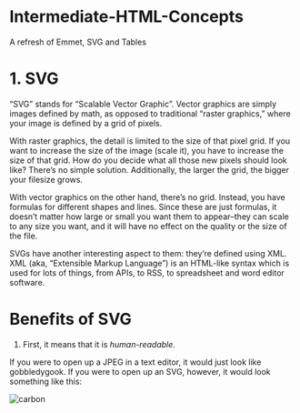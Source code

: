 # Intermediate-HTML-Concepts
A refresh of Emmet, SVG and Tables

# 1. SVG
“SVG” stands for “Scalable Vector Graphic”. Vector graphics are simply images defined by math, as opposed to traditional “raster graphics,” where your image is defined by a grid of pixels.

With raster graphics, the detail is limited to the size of that pixel grid. If you want to increase the size of the image (scale it), you have to increase the size of that grid. How do you decide what all those new pixels should look like? There’s no simple solution. Additionally, the larger the grid, the bigger your filesize grows.

With vector graphics on the other hand, there’s no grid. Instead, you have formulas for different shapes and lines. Since these are just formulas, it doesn’t matter how large or small you want them to appear–they can scale to any size you want, and it will have no effect on the quality or the size of the file.

SVGs have another interesting aspect to them: they’re defined using XML. XML (aka, “Extensible Markup Language”) is an HTML-like syntax which is used for lots of things, from APIs, to RSS, to spreadsheet and word editor software.

# Benefits of SVG
1. First, it means that it is *human-readable*.

If you were to open up a JPEG in a text editor, it would just look like gobbledygook. If you were to open up an SVG, however, it would look something like this:

![carbon](https://user-images.githubusercontent.com/48117356/188074626-5b4ab3f4-8bee-4406-8a76-6d1e57ddeae8.png)
